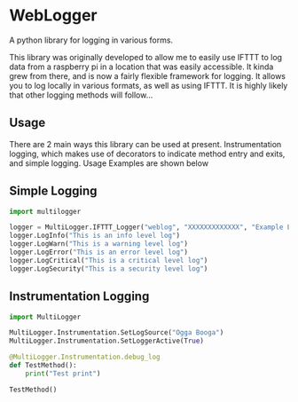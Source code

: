 WebLogger
===========
A python library for logging in various forms.

This library was originally developed to allow me to easily use IFTTT to log data from a raspberry pi in a location that was easily accessible. It kinda grew from there, and is now a fairly flexible framework for logging. It allows you to log locally in various formats, as well as using IFTTT. It is highly likely that other logging methods will follow...

Usage
-----
There are 2 main ways this library can be used at present. Instrumentation logging, which makes use of decorators to indicate method entry and exits, and simple logging. Usage Examples are shown below

Simple Logging
-------------
```python
import multilogger

logger = MultiLogger.IFTTT_Logger("weblog", "XXXXXXXXXXXXX", "Example Logs")
logger.LogInfo("This is an info level log")
logger.LogWarn("This is a warning level log")
logger.LogError("This is an error level log")
logger.LogCritical("This is a critical level log")
logger.LogSecurity("This is a security level log")
```

Instrumentation Logging
-----------------------
```python
import MultiLogger

MultiLogger.Instrumentation.SetLogSource("Ogga Booga")
MultiLogger.Instrumentation.SetLoggerActive(True)

@MultiLogger.Instrumentation.debug_log
def TestMethod():
    print("Test print")

TestMethod()
```

